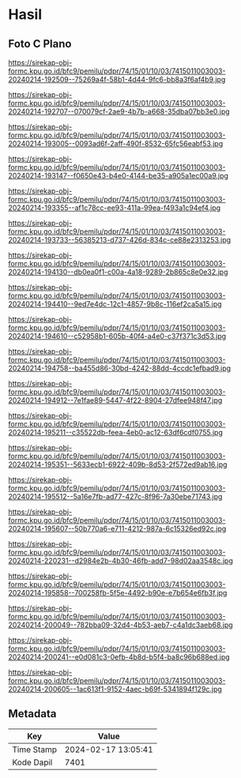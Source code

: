 # Hasil

## Foto C Plano

https://sirekap-obj-formc.kpu.go.id/bfc9/pemilu/pdpr/74/15/01/10/03/7415011003003-20240214-192509--75269a4f-58b1-4d44-9fc6-bb8a3f6af4b9.jpg

https://sirekap-obj-formc.kpu.go.id/bfc9/pemilu/pdpr/74/15/01/10/03/7415011003003-20240214-192707--070079cf-2ae9-4b7b-a668-35dba07bb3e0.jpg

https://sirekap-obj-formc.kpu.go.id/bfc9/pemilu/pdpr/74/15/01/10/03/7415011003003-20240214-193005--0093ad6f-2aff-490f-8532-65fc56eabf53.jpg

https://sirekap-obj-formc.kpu.go.id/bfc9/pemilu/pdpr/74/15/01/10/03/7415011003003-20240214-193147--f0650e43-b4e0-4144-be35-a905a1ec00a9.jpg

https://sirekap-obj-formc.kpu.go.id/bfc9/pemilu/pdpr/74/15/01/10/03/7415011003003-20240214-193355--af1c78cc-ee93-411a-99ea-f493a1c94ef4.jpg

https://sirekap-obj-formc.kpu.go.id/bfc9/pemilu/pdpr/74/15/01/10/03/7415011003003-20240214-193733--56385213-d737-426d-834c-ce88e2313253.jpg

https://sirekap-obj-formc.kpu.go.id/bfc9/pemilu/pdpr/74/15/01/10/03/7415011003003-20240214-194130--db0ea0f1-c00a-4a18-9289-2b865c8e0e32.jpg

https://sirekap-obj-formc.kpu.go.id/bfc9/pemilu/pdpr/74/15/01/10/03/7415011003003-20240214-194410--9ed7e4dc-12c1-4857-9b8c-116ef2ca5a15.jpg

https://sirekap-obj-formc.kpu.go.id/bfc9/pemilu/pdpr/74/15/01/10/03/7415011003003-20240214-194610--c52958b1-605b-40f4-a4e0-c37f371c3d53.jpg

https://sirekap-obj-formc.kpu.go.id/bfc9/pemilu/pdpr/74/15/01/10/03/7415011003003-20240214-194758--ba455d86-30bd-4242-88dd-4ccdc1efbad9.jpg

https://sirekap-obj-formc.kpu.go.id/bfc9/pemilu/pdpr/74/15/01/10/03/7415011003003-20240214-194912--7e1fae89-5447-4f22-8904-27dfee948f47.jpg

https://sirekap-obj-formc.kpu.go.id/bfc9/pemilu/pdpr/74/15/01/10/03/7415011003003-20240214-195211--c35522db-feea-4eb0-ac12-63df6cdf0755.jpg

https://sirekap-obj-formc.kpu.go.id/bfc9/pemilu/pdpr/74/15/01/10/03/7415011003003-20240214-195351--5633ecb1-6922-409b-8d53-2f572ed9ab16.jpg

https://sirekap-obj-formc.kpu.go.id/bfc9/pemilu/pdpr/74/15/01/10/03/7415011003003-20240214-195512--5a16e7fb-ad77-427c-8f96-7a30ebe71743.jpg

https://sirekap-obj-formc.kpu.go.id/bfc9/pemilu/pdpr/74/15/01/10/03/7415011003003-20240214-195607--50b770a6-e711-4212-987a-6c15326ed92c.jpg

https://sirekap-obj-formc.kpu.go.id/bfc9/pemilu/pdpr/74/15/01/10/03/7415011003003-20240214-220231--d2984e2b-4b30-46fb-add7-98d02aa3548c.jpg

https://sirekap-obj-formc.kpu.go.id/bfc9/pemilu/pdpr/74/15/01/10/03/7415011003003-20240214-195858--700258fb-5f5e-4492-b90e-e7b654e6fb3f.jpg

https://sirekap-obj-formc.kpu.go.id/bfc9/pemilu/pdpr/74/15/01/10/03/7415011003003-20240214-200049--782bba09-32d4-4b53-aeb7-c4a1dc3aeb68.jpg

https://sirekap-obj-formc.kpu.go.id/bfc9/pemilu/pdpr/74/15/01/10/03/7415011003003-20240214-200241--e0d081c3-0efb-4b8d-b5f4-ba8c96b688ed.jpg

https://sirekap-obj-formc.kpu.go.id/bfc9/pemilu/pdpr/74/15/01/10/03/7415011003003-20240214-200605--1ac613f1-9152-4aec-b69f-5341894f129c.jpg


## Metadata

| Key        | Value               |
| ---------- | ------------------- |
| Time Stamp | 2024-02-17 13:05:41 |
| Kode Dapil | 7401                |



